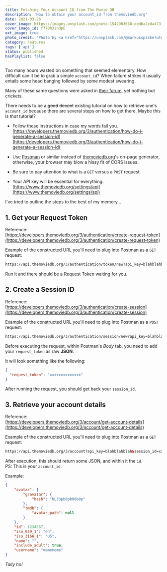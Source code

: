 ```yaml
---
title: Fetching Your Account ID from The Movie DB
description: 'How to obtain your account_id from themoviedb.org'
date: 2021-03-26
cover_image: https://images.unsplash.com/photo-1542903660-eedba2cda473?ixid=MnwxMjA3fDB8MHxwaG90by1wYWdlfHx8fGVufDB8fHx8&ixlib=rb-1.2.1
cover_image_id: f77Bh3inUpE
ext_image: true
photo_credit: 'Photo by <a href="https://unsplash.com/@markusspiske?utm_source=unsplash&utm_medium=referral&utm_content=creditCopyText">Markus Spiske</a> on <a href="https://unsplash.com/s/photos/syntax-code?utm_source=unsplash&utm_medium=referral&utm_content=creditCopyText">Unsplash</a>'
category: Features
tags: ['api']
status: published
hasPlaylist: false
---
```


Too many hours wasted on something that seemed elementary. How difficult can it be to grab a simple `account_id`? When failure strikes it usually entails some head banging followed by some modest swearing. 

Many of these same questions were asked in [their forum](https://www.themoviedb.org/talk), yet nothing but crickets.

There needs to be a ~~good~~ ~~decent~~ existing tutorial on how to retrieve one's `account_id` because there are several steps on how to get there. Maybe this is *that* tutorial?

- Follow these instructions in case my words fail you.  
  [https://developers.themoviedb.org/3/authentication/how-do-i-generate-a-session-id](https://developers.themoviedb.org/3/authentication/how-do-i-generate-a-session-id)  
	
- Use [Postman](https://www.postman.com/) or similar instead of [themoviedb.org](https://themoviedb.org)'s on-page generator, otherwise, your browser may blow a hissy fit of CORS issues.
- Be sure to pay attention to what is a `GET` versus a `POST` request.
- Your API key will be essential for everything.  
[https://www.themoviedb.org/settings/api](https://www.themoviedb.org/settings/api)

I've tried to outline the steps to the best of my memory… 

## 1. Get your Request Token 

Reference:  
[https://developers.themoviedb.org/3/authentication/create-request-token](https://developers.themoviedb.org/3/authentication/create-request-token)  

Example of the constructed URL you'll need to plug into Postman as a `GET` request:

```html
https://api.themoviedb.org/3/authentication/token/new?api_key=blahblahblah
```

Run it and there should be a Request Token waiting for you.  

## 2. Create a Session ID

Reference:  
[https://developers.themoviedb.org/3/authentication/create-session](https://developers.themoviedb.org/3/authentication/create-session)

Example of the constructed URL you'll need to plug into Postman as a `POST` request:

```html
https://api.themoviedb.org/3/authentication/session/new?api_key=blahblahblah
```

Before executing the request, within Postman's *Body* tab, you need to add your `request_token` as raw **JSON**. 

It will look something like the following: 

```json
{
  "request_token": "xxxxxxxxxxxxxx"
}
```

After running the request, you should get back your `session_id`.  

## 3. Retrieve your account details

Reference:  
[https://developers.themoviedb.org/3/account/get-account-details](https://developers.themoviedb.org/3/account/get-account-details) 

Example of the constructed URL you'll need to plug into Postman as a `GET` request:

```html
https://api.themoviedb.org/3/account?api_key=blahblahblah&session_id=xxxxxxxxxxx
``` 

After execution, this should return some JSON, and within it the `id`.  
PS: This is your `account_id`.

Example: 

```json
{
    "avatar": {
        "gravatar": {
            "hash": "bL33pb0pb00b0p"
        },
        "tmdb": {
            "avatar_path": null
        }
    },
    "id": 1234567,
    "iso_639_1": "en",
    "iso_3166_1": "US",
    "name": "",
    "include_adult": true,
    "username": "memememe"
}
```

*Tally ho!*